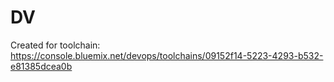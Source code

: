 # DV
Created for toolchain: https://console.bluemix.net/devops/toolchains/09152f14-5223-4293-b532-e81385dcea0b
